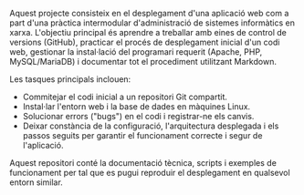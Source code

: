 Aquest projecte consisteix en el desplegament d'una aplicació web com a part d'una pràctica intermodular d'administració de sistemes informàtics en xarxa. L'objectiu principal és aprendre a treballar amb eines de control de versions (GitHub), practicar el procés de desplegament inicial d'un codi web, gestionar la instal·lació del programari requerit (Apache, PHP, MySQL/MariaDB) i documentar tot el procediment utilitzant Markdown.

Les tasques principals inclouen:
- Commitejar el codi inicial a un repositori Git compartit.
- Instal·lar l'entorn web i la base de dades en màquines Linux.
- Solucionar errors ("bugs") en el codi i registrar-ne els canvis.
- Deixar constància de la configuració, l'arquitectura desplegada i els passos seguits per garantir el funcionament correcte i segur de l'aplicació.

Aquest repositori conté la documentació tècnica, scripts i exemples de funcionament per tal que es pugui reproduir el desplegament en qualsevol entorn similar.
